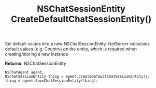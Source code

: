 ﻿---
uid: crmscript_ref_NSChatAgent_CreateDefaultChatSessionEntity
title: NSChatSessionEntity CreateDefaultChatSessionEntity()
intellisense: NSChatAgent.CreateDefaultChatSessionEntity
keywords: NSChatAgent, CreateDefaultChatSessionEntity
so.topic: reference
---
	  
Set default values into a new NSChatSessionEntity.
NetServer calculates default values (e.g. Country) on the entity, which is required when creating/storing a new instance
	  
**Returns:** NSChatSessionEntity

```crmscript
NSChatAgent agent;
NSChatSessionEntity thing = agent.CreateDefaultChatSessionEntity();
thing = agent.SaveChatSessionEntity(thing);
```

